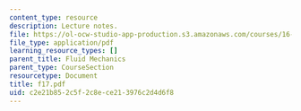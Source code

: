 ```yaml
---
content_type: resource
description: Lecture notes.
file: https://ol-ocw-studio-app-production.s3.amazonaws.com/courses/16-01-unified-engineering-i-ii-iii-iv-fall-2005-spring-2006/c2e21b852c5f2c8ece213976c2d4d6f8_f17.pdf
file_type: application/pdf
learning_resource_types: []
parent_title: Fluid Mechanics
parent_type: CourseSection
resourcetype: Document
title: f17.pdf
uid: c2e21b85-2c5f-2c8e-ce21-3976c2d4d6f8
---
```

